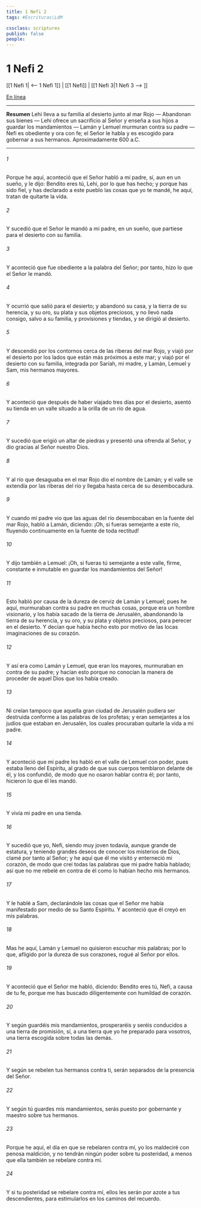 ```yaml
---
title: 1 Nefi 2
tags: #Escrituras\LdM

cssclass: scriptures
publish: false
people:
---
```


# 1 Nefi 2
[[1 Nefi 1| <-- 1 Nefi 1]] | [[1 Nefi]] | [[1 Nefi 3|1 Nefi 3 --> ]]

[En línea](https://churchofjesuschrist.org/study/scriptures/bofm/1-ne/2?lang=spa)

---
__Resumen__
Lehi lleva a su familia al desierto junto al mar Rojo — Abandonan sus bienes — Lehi ofrece un sacrificio al Señor y enseña a sus hijos a guardar los mandamientos — Lamán y Lemuel murmuran contra su padre — Nefi es obediente y ora con fe; el Señor le habla y es escogido para gobernar a sus hermanos. Aproximadamente 600 a.C.

---
###### 1 
Porque he aquí, aconteció que el Señor habló a mi padre, sí, aun en un sueño, y le dijo: Bendito eres tú, Lehi, por lo que has hecho; y porque has sido fiel, y has declarado a este pueblo las cosas que yo te mandé, he aquí, tratan de quitarte la vida.

###### 2 
Y sucedió que el Señor le mandó a mi padre, en un sueño, que partiese para el desierto con su familia.

###### 3 
Y aconteció que fue obediente a la palabra del Señor; por tanto, hizo lo que el Señor le mandó.

###### 4 
Y ocurrió que salió para el desierto; y abandonó su casa, y la tierra de su herencia, y su oro, su plata y sus objetos preciosos, y no llevó nada consigo, salvo a su familia, y provisiones y tiendas, y se dirigió al desierto.

###### 5 
Y descendió por los contornos cerca de las riberas del mar Rojo, y viajó por el desierto por los lados que están más próximos a este mar; y viajó por el desierto con su familia, integrada por Saríah, mi madre, y Lamán, Lemuel y Sam, mis hermanos mayores.

###### 6 
Y aconteció que después de haber viajado tres días por el desierto, asentó su tienda en un valle situado a la orilla de un río de agua.

###### 7 
Y sucedió que erigió un altar de piedras y presentó una ofrenda al Señor, y dio gracias al Señor nuestro Dios.

###### 8 
Y al río que desaguaba en el mar Rojo dio el nombre de Lamán; y el valle se extendía por las riberas del río y llegaba hasta cerca de su desembocadura.

###### 9 
Y cuando mi padre vio que las aguas del río desembocaban en la fuente del mar Rojo, habló a Lamán, diciendo: ¡Oh, si fueras semejante a este río, fluyendo continuamente en la fuente de toda rectitud!

###### 10 
Y dijo también a Lemuel: ¡Oh, si fueras tú semejante a este valle, firme, constante e inmutable en guardar los mandamientos del Señor!

###### 11 
Esto habló por causa de la dureza de cerviz de Lamán y Lemuel; pues he aquí, murmuraban contra su padre en muchas cosas, porque era un hombre visionario, y los había sacado de la tierra de Jerusalén, abandonando la tierra de su herencia, y su oro, y su plata y objetos preciosos, para perecer en el desierto. Y decían que había hecho esto por motivo de las locas imaginaciones de su corazón.

###### 12 
Y así era como Lamán y Lemuel, que eran los mayores, murmuraban en contra de su padre; y hacían esto porque no conocían la manera de proceder de aquel Dios que los había creado.

###### 13 
Ni creían tampoco que aquella gran ciudad de Jerusalén pudiera ser destruida conforme a las palabras de los profetas; y eran semejantes a los judíos que estaban en Jerusalén, los cuales procuraban quitarle la vida a mi padre.

###### 14 
Y aconteció que mi padre les habló en el valle de Lemuel con poder, pues estaba lleno del Espíritu, al grado de que sus cuerpos temblaron delante de él, y los confundió, de modo que no osaron hablar contra él; por tanto, hicieron lo que él les mandó.

###### 15 
Y vivía mi padre en una tienda.

###### 16 
Y sucedió que yo, Nefi, siendo muy joven todavía, aunque grande de estatura, y teniendo grandes deseos de conocer los misterios de Dios, clamé por tanto al Señor; y he aquí que él me visitó y enterneció mi corazón, de modo que creí todas las palabras que mi padre había hablado; así que no me rebelé en contra de él como lo habían hecho mis hermanos.

###### 17 
Y le hablé a Sam, declarándole las cosas que el Señor me había manifestado por medio de su Santo Espíritu. Y aconteció que él creyó en mis palabras.

###### 18 
Mas he aquí, Lamán y Lemuel no quisieron escuchar mis palabras; por lo que, afligido por la dureza de sus corazones, rogué al Señor por ellos.

###### 19 
Y aconteció que el Señor me habló, diciendo: Bendito eres tú, Nefi, a causa de tu fe, porque me has buscado diligentemente con humildad de corazón.

###### 20 
Y según guardéis mis mandamientos, prosperaréis y seréis conducidos a una tierra de promisión, sí, a una tierra que yo he preparado para vosotros, una tierra escogida sobre todas las demás.

###### 21 
Y según se rebelen tus hermanos contra ti, serán separados de la presencia del Señor.

###### 22 
Y según tú guardes mis mandamientos, serás puesto por gobernante y maestro sobre tus hermanos.

###### 23 
Porque he aquí, el día en que se rebelaren contra mí, yo los maldeciré con penosa maldición, y no tendrán ningún poder sobre tu posteridad, a menos que ella también se rebelare contra mí.

###### 24 
Y si tu posteridad se rebelare contra mí, ellos les serán por azote a tus descendientes, para estimularlos en los caminos del recuerdo.


